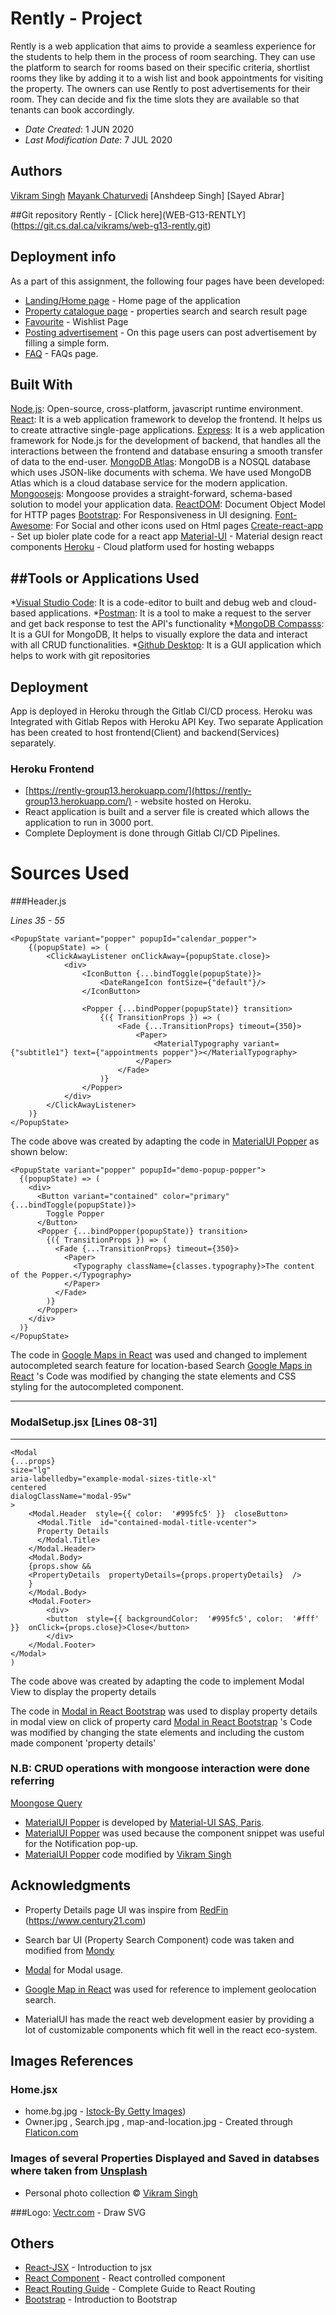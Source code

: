 <!--- The following README.md sample file was adapted from https://gist.github.com/PurpleBooth/109311bb0361f32d87a2#file-readme-template-md ---> 

# Rently - Project 

Rently is a web application that aims to provide a seamless experience for the students to help them in the process of room searching. They can use the platform to search for rooms based on their specific criteria, shortlist rooms they like by adding it to a wish list and book appointments for visiting the property. The owners can use Rently to post advertisements for their room. They can decide and fix the time slots they are available so that tenants can book accordingly. 

* *Date Created*: 1 JUN 2020
* *Last Modification Date*: 7 JUL 2020

## Authors

[Vikram Singh](vikram.singh@dal.ca)
[Mayank Chaturvedi](mayank.chaturvedi@dal.ca)
[Anshdeep Singh]
[Sayed Abrar]

##Git repository
Rently - [Click here](WEB-G13-RENTLY](https://git.cs.dal.ca/vikrams/web-g13-rently.git)


## Deployment info
 As a part of this assignment, the following four pages have been developed:
 * [Landing/Home page](https://rently-group13.herokuapp.com/) - Home page of the application
 * [Property catalogue page](https://rently-group13.herokuapp.com/properties) - properties search and search result page
 * [Favourite](https://rently-group13.herokuapp.com/favourite) - Wishlist Page
 * [Posting advertisement](https://rently-group13.herokuapp.com/faq) - On this page users can post advertisement by filling a simple form.
 * [FAQ](https://rently-group13.herokuapp.com/faq) - FAQs page.


## Built With

[Node.js](https://nodejs.org/en/download/): Open-source, cross-platform, javascript runtime environment. 
[React](https://reactjs.org/): It is a web application framework to develop the frontend. It helps us to create attractive single-page applications. 
[Express](https://expressjs.com/): It is a web application framework for Node.js for the development of backend, that handles all the interactions between the frontend and database ensuring a smooth transfer of data to the end-user.
[MongoDB Atlas](https://www.mongodb.com/cloud/atlas): MongoDB is a NOSQL database which uses JSON-like documents with schema. 
We have used MongoDB Atlas which is a cloud database service for the modern application.
[Mongoosejs](https://mongoosejs.com/): Mongoose provides a straight-forward, schema-based solution to model your application data.
[ReactDOM](https://reactjs.org/docs/react-dom.html): Document Object Model for HTTP pages
[Bootstrap](https://getbootstrap.com/): For Responsiveness in UI designing.
[Font-Awesome](https://fontawesome.com/): For Social and other icons used on Html pages
[Create-react-app](https://github.com/facebook/create-react-app) - Set up bioler plate code for a react app
[Material-UI](https://github.com/mui-org/material-ui) - Material design react components
[Heroku](https://heroku.com/) - Cloud platform used for hosting webapps

##Tools or Applications Used
----------------------------

*[Visual Studio Code](https://code.visualstudio.com/): It is a code-editor to built and debug web and cloud-based applications.
*[Postman](https://www.postman.com/downloads/): It is a tool to make a request to the server and get back response to test the API's functionality
*[MongoDB Compasss](https://www.mongodb.com/products/compass): It is a GUI for MongoDB, It helps to visually explore the data and interact
with all CRUD functionalities.
*[Github Desktop](https://www.sourcetreeapp.com/): It is a GUI application which helps to work with git repositories

## Deployment

App is deployed in Heroku through the Gitlab CI/CD process. Heroku was Integrated with Gitlab Repos with Heroku API Key. Two separate Application has been created to host frontend(Client) and backend(Services) separately.

###  Heroku Frontend
* [https://rently-group13.herokuapp.com/](https://rently-group13.herokuapp.com/)  - website hosted on Heroku.
* React application is built and a server file is created which allows the application to run in 3000 port.
* Complete Deployment is done through Gitlab CI/CD  Pipelines.


# Sources Used


###Header.js

*Lines 35 - 55*

```
<PopupState variant="popper" popupId="calendar_popper">
    {(popupState) => (
        <ClickAwayListener onClickAway={popupState.close}>
            <div>
                <IconButton {...bindToggle(popupState)}>
                    <DateRangeIcon fontSize={"default"}/>
                </IconButton>

                <Popper {...bindPopper(popupState)} transition>
                    {({ TransitionProps }) => (
                        <Fade {...TransitionProps} timeout={350}>
                            <Paper>
                                <MaterialTypography variant={"subtitle1"} text={"appointments popper"}></MaterialTypography>
                            </Paper>
                        </Fade>
                    )}
                </Popper>
            </div>
        </ClickAwayListener>
    )}
</PopupState> 

```

The code above was created by adapting the code in [MaterialUI Popper](https://material-ui.com/components/popper/) as shown below: 

```
<PopupState variant="popper" popupId="demo-popup-popper">
  {(popupState) => (
    <div>
      <Button variant="contained" color="primary" {...bindToggle(popupState)}>
        Toggle Popper
      </Button>
      <Popper {...bindPopper(popupState)} transition>
        {({ TransitionProps }) => (
          <Fade {...TransitionProps} timeout={350}>
            <Paper>
              <Typography className={classes.typography}>The content of the Popper.</Typography>
            </Paper>
          </Fade>
        )}
      </Popper>
    </div>
  )}
</PopupState>

```


The code in [Google Maps in React](https://medium.com/@imranhsayed/google-maps-in-react-autocomplete-location-search-draggable-marker-marker-infobox-565ab8e8cf22) was used and changed to implement autocompleted search feature for location-based Search
[Google Maps in React](https://medium.com/@imranhsayed/google-maps-in-react-autocomplete-location-search-draggable-marker-marker-infobox-565ab8e8cf22) 's Code was modified by changing the state elements and CSS styling for the autocompleted component.

------
### ModalSetup.jsx [Lines 08-31]
---------------
```
<Modal
{...props}
size="lg"
aria-labelledby="example-modal-sizes-title-xl"
centered
dialogClassName="modal-95w"
>
	<Modal.Header  style={{ color:  '#995fc5' }}  closeButton>
	  <Modal.Title  id="contained-modal-title-vcenter">
	  Property Details
	  </Modal.Title>
	</Modal.Header>
	<Modal.Body>
	{props.show &&
	<PropertyDetails  propertyDetails={props.propertyDetails}  />
	}
	</Modal.Body>
	<Modal.Footer>
		<div>
		<button  style={{ backgroundColor:  '#995fc5', color:  '#fff' }}  onClick={props.close}>Close</button>
		</div>
	</Modal.Footer>
</Modal>
)

```

The code above was created by adapting the code to implement Modal View to display the property details

The code in [Modal in React Bootstrap](https://react-bootstrap.github.io/components/modal/) was used to display property details in modal view on click of property card
[Modal in React Bootstrap](https://react-bootstrap.github.io/components/modal/) 's Code was modified by changing the state elements and including the custom made component 'property details'


### N.B: CRUD operations with mongoose interaction were done referring
[Moongose Query ](https://mongoosejs.com/docs/queries.html)


- [MaterialUI Popper](https://material-ui.com/components/popper/) is developed by [Material-UI SAS, Paris](https://material-ui.com/company/about/).
- [MaterialUI Popper](https://material-ui.com/components/popper/) was used because the component snippet was useful for the Notification pop-up. 
- [MaterialUI Popper](https://material-ui.com/components/popper/) code modified by [Vikram Singh](vikram.singh@dal.ca)



## Acknowledgments

* Property Details page UI was inspire from [RedFin](https://www.redfin.com/MA/Boston/16-Leverett-Ave-02128/unit-10/home/9108544)
(https://www.century21.com)
* Search bar UI (Property Search Component) code was taken and modified from [Mondy](https://colorlib.com/wp/template/mondy/)
* [Modal](https://react-bootstrap.github.io/components/modal/) for Modal usage.
* [Google Map in React](https://medium.com/@imranhsayed/google-maps-in-react-autocomplete-location-search-draggable-marker-marker-infobox-565ab8e8cf22) was used for reference to implement geolocation search.

* MaterialUI has made the react web development easier by providing a lot of customizable components which fit well in the react eco-system.


## Images References

### Home.jsx
- home.bg.jpg - [Istock-By Getty Images](https://www.istockphoto.com/ca/photo/modern-house-with-swimming-pool-gm1150277974-311325536))
- Owner.jpg , Search.jpg , map-and-location.jpg - Created through [Flaticon.com](https://www.flaticon.com/home)

### Images of several Properties Displayed and Saved in databses where taken from [Unsplash](https://unsplash.com/s/photos/property)


* Personal photo collection © [Vikram Singh](vikram.singh@dal.ca)

###Logo:
[Vectr.com](https://vectr.com) - Draw SVG

## Others
- [React-JSX](https://reactjs.org/docs/introducing-jsx.html) - Introduction to jsx
- [React Component](https://reactjs.org/docs/forms.html#controlled-components)  - React controlled component
- [React Routing Guide](https://www.sitepoint.com/react-router-complete-guide/)  - Complete Guide to React Routing
- [Bootstrap](https://getbootstrap.com/docs/4.5/getting-started/introduction/) - Introduction to Bootstrap
